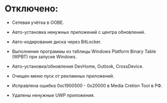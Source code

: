 # Отключено:
- Сетевая учётка в OOBE.
- Авто-установка ненужных приложений с центра обновлений.
- Авто-кодирования диска через BitLocker.
- Выполнение программы из таблицы Windows Platform Binary Table (WPBT) при запуске Windows.
- Авто-установка/обновления DevHome, Outlook, CrossDevice.

- Очищен меню пуск от рекламных приложений.
- Исправлена ошибка 0xc1900500 - 0x20000 в Media Cretion Tool в РФ.
- Удалены ненужные UWP приложения.

